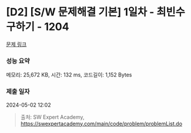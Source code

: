 # [D2] [S/W 문제해결 기본] 1일차 - 최빈수 구하기 - 1204 

[문제 링크](https://swexpertacademy.com/main/code/problem/problemDetail.do?contestProbId=AV13zo1KAAACFAYh) 

### 성능 요약

메모리: 25,672 KB, 시간: 132 ms, 코드길이: 1,152 Bytes

### 제출 일자

2024-05-02 12:02



> 출처: SW Expert Academy, https://swexpertacademy.com/main/code/problem/problemList.do